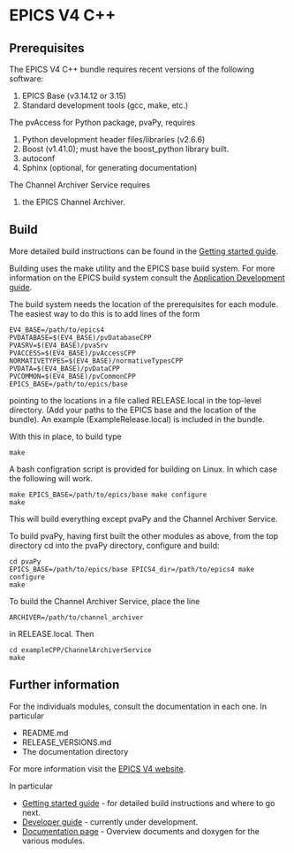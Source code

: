 EPICS V4 C++
============

Prerequisites
-------------

The EPICS V4 C++ bundle requires recent versions of the following
software:

1. EPICS Base (v3.14.12 or 3.15)
2. Standard development tools (gcc, make, etc.)

The pvAccess for Python package, pvaPy, requires

1. Python development header files/libraries (v2.6.6) 
2. Boost (v1.41.0); must have the boost_python library built.
3. autoconf
4. Sphinx (optional, for generating documentation)

The Channel Archiver Service requires

1. the EPICS Channel Archiver.


Build
-----

More detailed build instructions can be found in the
[Getting started guide](http://epics-pvdata.sourceforge.net/gettingStarted.html).

Building uses the make utility and the EPICS base build system.
For more information on the EPICS build system consult the
[Application Development guide](http://www.aps.anl.gov/epics/base/R3-14/12-docs/AppDevGuide.pdf).

The build system needs the location of the prerequisites for each module.
The easiest way to do this is to add lines of the form

    EV4_BASE=/path/to/epics4
    PVDATABASE=$(EV4_BASE)/pvDatabaseCPP
    PVASRV=$(EV4_BASE)/pvaSrv
    PVACCESS=$(EV4_BASE)/pvAccessCPP
    NORMATIVETYPES=$(EV4_BASE)/normativeTypesCPP
    PVDATA=$(EV4_BASE)/pvDataCPP
    PVCOMMON=$(EV4_BASE)/pvCommonCPP
    EPICS_BASE=/path/to/epics/base

pointing to the locations in a file called RELEASE.local in the top-level
directory. (Add your paths to the EPICS base and the location of the bundle).
An example (ExampleRelease.local) is included in the bundle.

With this in place, to build type

    make

A bash configration script is provided for building on Linux. In which case
the following will work.

    make EPICS_BASE=/path/to/epics/base make configure
    make

This will build everything except pvaPy and the Channel Archiver Service.

To build pvaPy, having first built the other modules as above, from the top
directory cd into the pvaPy directory, configure and build:

    cd pvaPy
    EPICS_BASE=/path/to/epics/base EPICS4_dir=/path/to/epics4 make configure
    make

To build the Channel Archiver Service, place the line

    ARCHIVER=/path/to/channel_archiver

in RELEASE.local. Then

    cd exampleCPP/ChannelArchiverService
    make 


Further information
-------------------

For  the individuals modules, consult the documentation in each one. In 
particular

* README.md
* RELEASE_VERSIONS.md
* The documentation directory

For more information visit the
[EPICS V4 website](http://epics-pvdata.sourceforge.net).

In particular

* [Getting started guide](http://epics-pvdata.sourceforge.net/gettingStarted.html) - 
  for detailed build instructions and where to go next.
* [Developer guide](http://epics-pvdata.sourceforge.net/informative/developerGuide/developerGuide.html) -
  currently under development.
* [Documentation page](http://epics-pvdata.sourceforge.net/literature.html) -
  Overview documents and doxygen for the various modules.

